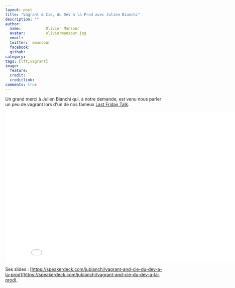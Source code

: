 ```yaml
---
layout: post
title: "Vagrant & Cie, du Dév à la Prod avec Julien Bianchi"
description: ""
author:
  name:           Olivier Mansour
  avatar:         oliviermansour.jpg
  email:
  twitter:  omansour
  facebook:
  github:
category:
tags: [lft,vagrant]
image:
  feature:
  credit:
  creditlink:
comments: true
---
```


Un grand merci à Julien Bianchi qui, à notre demande, est venu nous parler un peu de vagrant lors d'un de nos fameux [Last Friday Talk](http://tech.m6web.fr/tags.html#lft).


<iframe width="853" height="480" src="//www.youtube.com/embed/SvP9Dl87j0s" frameborder="0" allowfullscreen></iframe>

Ses slides : [https://speakerdeck.com/jubianchi/vagrant-and-cie-du-dev-a-la-prod](https://speakerdeck.com/jubianchi/vagrant-and-cie-du-dev-a-la-prod).